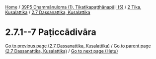
[Home](/) / [39P5 Dhammānuloma (1), Tikatikapaṭṭhānapāḷi (5)](../../../39P5.md) / [2 Tika, Kusalattika](../../2.md) / [2.7 Dassanattika, Kusalattika](../2.7.md)

# 2.7.1--7 Paṭiccādivāra


[Go to previous page (2.7 Dassanattika, Kusalattika)](../2.7.md) / [Go to parent page (2.7 Dassanattika, Kusalattika)](../2.7.md) / [Go to next page (Hetu)](2.7.1--7/Hetu.md)


